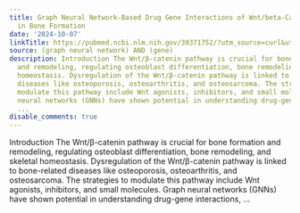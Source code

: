 ```yaml
---
title: Graph Neural Network-Based Drug Gene Interactions of Wnt/beta-Catenin Pathway
  in Bone Formation
date: '2024-10-07'
linkTitle: https://pubmed.ncbi.nlm.nih.gov/39371752/?utm_source=curl&utm_medium=rss&utm_campaign=pubmed-2&utm_content=1x5bM_TNL8gjogAcnslpo2s2PbDe-61JVM2h9yowOYSiZ7Dkrt&fc=20220919211934&ff=20241007200552&v=2.18.0.post9+e462414
source: (graph neural network) AND (gene)
description: Introduction The Wnt/β-catenin pathway is crucial for bone formation
  and remodeling, regulating osteoblast differentiation, bone remodeling, and skeletal
  homeostasis. Dysregulation of the Wnt/β-catenin pathway is linked to bone-related
  diseases like osteoporosis, osteoarthritis, and osteosarcoma. The strategies to
  modulate this pathway include Wnt agonists, inhibitors, and small molecules. Graph
  neural networks (GNNs) have shown potential in understanding drug-gene interactions,
  ...
disable_comments: true
---
```

Introduction The Wnt/β-catenin pathway is crucial for bone formation and remodeling, regulating osteoblast differentiation, bone remodeling, and skeletal homeostasis. Dysregulation of the Wnt/β-catenin pathway is linked to bone-related diseases like osteoporosis, osteoarthritis, and osteosarcoma. The strategies to modulate this pathway include Wnt agonists, inhibitors, and small molecules. Graph neural networks (GNNs) have shown potential in understanding drug-gene interactions, ...